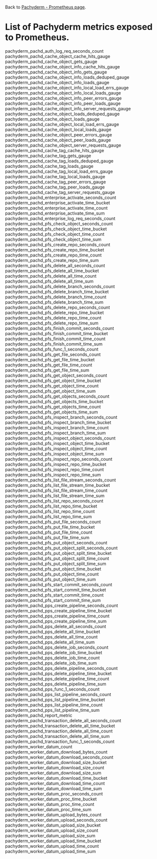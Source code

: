 Back to [Pachyderm - Prometheus page](./index).
# List of Pachyderm metrics exposed to Prometheus.

pachyderm_pachd_auth_log_req_seconds_count
pachyderm_pachd_cache_object_cache_hits_gauge
pachyderm_pachd_cache_object_gets_gauge
pachyderm_pachd_cache_object_info_cache_hits_gauge
pachyderm_pachd_cache_object_info_gets_gauge
pachyderm_pachd_cache_object_info_loads_deduped_gauge
pachyderm_pachd_cache_object_info_loads_gauge
pachyderm_pachd_cache_object_info_local_load_errs_gauge
pachyderm_pachd_cache_object_info_local_loads_gauge
pachyderm_pachd_cache_object_info_peer_errors_gauge
pachyderm_pachd_cache_object_info_peer_loads_gauge
pachyderm_pachd_cache_object_info_server_requests_gauge
pachyderm_pachd_cache_object_loads_deduped_gauge
pachyderm_pachd_cache_object_loads_gauge
pachyderm_pachd_cache_object_local_load_errs_gauge
pachyderm_pachd_cache_object_local_loads_gauge
pachyderm_pachd_cache_object_peer_errors_gauge
pachyderm_pachd_cache_object_peer_loads_gauge
pachyderm_pachd_cache_object_server_requests_gauge
pachyderm_pachd_cache_tag_cache_hits_gauge
pachyderm_pachd_cache_tag_gets_gauge
pachyderm_pachd_cache_tag_loads_deduped_gauge
pachyderm_pachd_cache_tag_loads_gauge
pachyderm_pachd_cache_tag_local_load_errs_gauge
pachyderm_pachd_cache_tag_local_loads_gauge
pachyderm_pachd_cache_tag_peer_errors_gauge
pachyderm_pachd_cache_tag_peer_loads_gauge
pachyderm_pachd_cache_tag_server_requests_gauge
pachyderm_pachd_enterprise_activate_seconds_count
pachyderm_pachd_enterprise_activate_time_bucket
pachyderm_pachd_enterprise_activate_time_count
pachyderm_pachd_enterprise_activate_time_sum
pachyderm_pachd_enterprise_log_req_seconds_count
pachyderm_pachd_pfs_check_object_seconds_count
pachyderm_pachd_pfs_check_object_time_bucket
pachyderm_pachd_pfs_check_object_time_count
pachyderm_pachd_pfs_check_object_time_sum
pachyderm_pachd_pfs_create_repo_seconds_count
pachyderm_pachd_pfs_create_repo_time_bucket
pachyderm_pachd_pfs_create_repo_time_count
pachyderm_pachd_pfs_create_repo_time_sum
pachyderm_pachd_pfs_delete_all_seconds_count
pachyderm_pachd_pfs_delete_all_time_bucket
pachyderm_pachd_pfs_delete_all_time_count
pachyderm_pachd_pfs_delete_all_time_sum
pachyderm_pachd_pfs_delete_branch_seconds_count
pachyderm_pachd_pfs_delete_branch_time_bucket
pachyderm_pachd_pfs_delete_branch_time_count
pachyderm_pachd_pfs_delete_branch_time_sum
pachyderm_pachd_pfs_delete_repo_seconds_count
pachyderm_pachd_pfs_delete_repo_time_bucket
pachyderm_pachd_pfs_delete_repo_time_count
pachyderm_pachd_pfs_delete_repo_time_sum
pachyderm_pachd_pfs_finish_commit_seconds_count
pachyderm_pachd_pfs_finish_commit_time_bucket
pachyderm_pachd_pfs_finish_commit_time_count
pachyderm_pachd_pfs_finish_commit_time_sum
pachyderm_pachd_pfs_func_1_seconds_count
pachyderm_pachd_pfs_get_file_seconds_count
pachyderm_pachd_pfs_get_file_time_bucket
pachyderm_pachd_pfs_get_file_time_count
pachyderm_pachd_pfs_get_file_time_sum
pachyderm_pachd_pfs_get_object_seconds_count
pachyderm_pachd_pfs_get_object_time_bucket
pachyderm_pachd_pfs_get_object_time_count
pachyderm_pachd_pfs_get_object_time_sum
pachyderm_pachd_pfs_get_objects_seconds_count
pachyderm_pachd_pfs_get_objects_time_bucket
pachyderm_pachd_pfs_get_objects_time_count
pachyderm_pachd_pfs_get_objects_time_sum
pachyderm_pachd_pfs_inspect_branch_seconds_count
pachyderm_pachd_pfs_inspect_branch_time_bucket
pachyderm_pachd_pfs_inspect_branch_time_count
pachyderm_pachd_pfs_inspect_branch_time_sum
pachyderm_pachd_pfs_inspect_object_seconds_count
pachyderm_pachd_pfs_inspect_object_time_bucket
pachyderm_pachd_pfs_inspect_object_time_count
pachyderm_pachd_pfs_inspect_object_time_sum
pachyderm_pachd_pfs_inspect_repo_seconds_count
pachyderm_pachd_pfs_inspect_repo_time_bucket
pachyderm_pachd_pfs_inspect_repo_time_count
pachyderm_pachd_pfs_inspect_repo_time_sum
pachyderm_pachd_pfs_list_file_stream_seconds_count
pachyderm_pachd_pfs_list_file_stream_time_bucket
pachyderm_pachd_pfs_list_file_stream_time_count
pachyderm_pachd_pfs_list_file_stream_time_sum
pachyderm_pachd_pfs_list_repo_seconds_count
pachyderm_pachd_pfs_list_repo_time_bucket
pachyderm_pachd_pfs_list_repo_time_count
pachyderm_pachd_pfs_list_repo_time_sum
pachyderm_pachd_pfs_put_file_seconds_count
pachyderm_pachd_pfs_put_file_time_bucket
pachyderm_pachd_pfs_put_file_time_count
pachyderm_pachd_pfs_put_file_time_sum
pachyderm_pachd_pfs_put_object_seconds_count
pachyderm_pachd_pfs_put_object_split_seconds_count
pachyderm_pachd_pfs_put_object_split_time_bucket
pachyderm_pachd_pfs_put_object_split_time_count
pachyderm_pachd_pfs_put_object_split_time_sum
pachyderm_pachd_pfs_put_object_time_bucket
pachyderm_pachd_pfs_put_object_time_count
pachyderm_pachd_pfs_put_object_time_sum
pachyderm_pachd_pfs_start_commit_seconds_count
pachyderm_pachd_pfs_start_commit_time_bucket
pachyderm_pachd_pfs_start_commit_time_count
pachyderm_pachd_pfs_start_commit_time_sum
pachyderm_pachd_pps_create_pipeline_seconds_count
pachyderm_pachd_pps_create_pipeline_time_bucket
pachyderm_pachd_pps_create_pipeline_time_count
pachyderm_pachd_pps_create_pipeline_time_sum
pachyderm_pachd_pps_delete_all_seconds_count
pachyderm_pachd_pps_delete_all_time_bucket
pachyderm_pachd_pps_delete_all_time_count
pachyderm_pachd_pps_delete_all_time_sum
pachyderm_pachd_pps_delete_job_seconds_count
pachyderm_pachd_pps_delete_job_time_bucket
pachyderm_pachd_pps_delete_job_time_count
pachyderm_pachd_pps_delete_job_time_sum
pachyderm_pachd_pps_delete_pipeline_seconds_count
pachyderm_pachd_pps_delete_pipeline_time_bucket
pachyderm_pachd_pps_delete_pipeline_time_count
pachyderm_pachd_pps_delete_pipeline_time_sum
pachyderm_pachd_pps_func_1_seconds_count
pachyderm_pachd_pps_list_pipeline_seconds_count
pachyderm_pachd_pps_list_pipeline_time_bucket
pachyderm_pachd_pps_list_pipeline_time_count
pachyderm_pachd_pps_list_pipeline_time_sum
pachyderm_pachd_report_metric
pachyderm_pachd_transaction_delete_all_seconds_count
pachyderm_pachd_transaction_delete_all_time_bucket
pachyderm_pachd_transaction_delete_all_time_count
pachyderm_pachd_transaction_delete_all_time_sum
pachyderm_pachd_transaction_func_1_seconds_count
pachyderm_worker_datum_count
pachyderm_worker_datum_download_bytes_count
pachyderm_worker_datum_download_seconds_count
pachyderm_worker_datum_download_size_bucket
pachyderm_worker_datum_download_size_count
pachyderm_worker_datum_download_size_sum
pachyderm_worker_datum_download_time_bucket
pachyderm_worker_datum_download_time_count
pachyderm_worker_datum_download_time_sum
pachyderm_worker_datum_proc_seconds_count
pachyderm_worker_datum_proc_time_bucket
pachyderm_worker_datum_proc_time_count
pachyderm_worker_datum_proc_time_sum
pachyderm_worker_datum_upload_bytes_count
pachyderm_worker_datum_upload_seconds_count
pachyderm_worker_datum_upload_size_bucket
pachyderm_worker_datum_upload_size_count
pachyderm_worker_datum_upload_size_sum
pachyderm_worker_datum_upload_time_bucket
pachyderm_worker_datum_upload_time_count
pachyderm_worker_datum_upload_time_sum